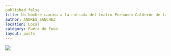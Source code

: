 ```yaml
---
published false
title: Un hombre camina a la entrada del teatro Fernando Calderón de la capital
author: ANDRÉS SÁNCHEZ
location: Local
category: Fuera de Foco
layout: posts
---
```


![](http://i.imgur.com/65u9Dvnm.jpg)
